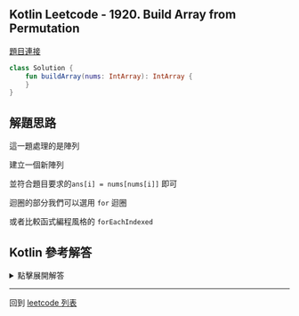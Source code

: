 ## Kotlin Leetcode - 1920. Build Array from Permutation

[題目連接](https://leetcode.com/problems/build-array-from-permutation/)

```kotlin
class Solution {
    fun buildArray(nums: IntArray): IntArray {
    }
}
```

## 解題思路

這一題處理的是陣列

建立一個新陣列 

並符合題目要求的`ans[i] = nums[nums[i]]` 即可

迴圈的部分我們可以選用 `for` 迴圈

或者比較函式編程風格的 `forEachIndexed`

## Kotlin 參考解答

<details>
  <summary>點擊展開解答</summary>

```kotlin
class Solution {
    fun buildArray(nums: IntArray): IntArray {
        val ans = MutableList(nums.size) { 0 }
        for (i in nums.indices) {
            ans[i] = nums[nums[i]]
        }
        return ans.toIntArray()
    }
}
```

如果將其中的 `for` 以  `forEachIndexed` 改寫

可以寫成

```kotlin
class Solution {
    fun buildArray(nums: IntArray): IntArray {
        val ans = MutableList(nums.size) { 0 }
        nums.forEachIndexed { i, num -> ans[i] = nums[nums[i]] }
        return ans.toIntArray()
    }
}
```


</details>

------

回到 [leetcode 列表](index.md)


